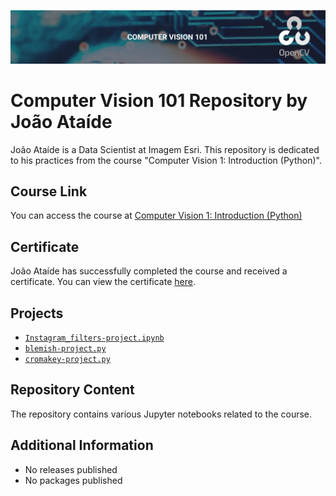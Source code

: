 ![Project Image](CV101.png)
# Computer Vision 101 Repository by João Ataíde

João Ataíde is a Data Scientist at Imagem Esri. This repository is dedicated to his practices from the course "Computer Vision 1: Introduction (Python)".

## Course Link
You can access the course at [Computer Vision 1: Introduction (Python)](https://opencv.org/courses)

## Certificate
João Ataíde has successfully completed the course and received a certificate. You can view the certificate [here](https://courses.opencv.org/certificates/8a56e3b3421945f799361f3f28cf44fe).

## Projects
- [`Instagram_filters-project.ipynb`](https://github.com/jvataidee/ComputerVision101/blob/main/Instagram_filters-project.ipynb)
- [`blemish-project.py`](https://github.com/jvataidee/ComputerVision101/blob/main/blemish-project.py)
- [`cromakey-project.py`](https://github.com/jvataidee/ComputerVision101/blob/main/cromakey-project.py)

## Repository Content
The repository contains various Jupyter notebooks related to the course.

## Additional Information
- No releases published
- No packages published
